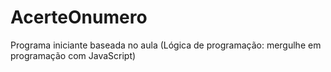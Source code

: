 # AcerteOnumero
Programa iniciante baseada no aula (Lógica de programação: mergulhe em programação com JavaScript)
